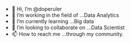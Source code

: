 - 👋 Hi, I’m @doperuler
- 👀 I’m working in the field of ...Data Analytics
- 🌱 I’m currently learning ...Big data
- 💞️ I’m looking to collaborate on ...Data Scientist
- 📫 How to reach me ...through my community.

<!---
doperuler/doperuler is a ✨ special ✨ repository because its `README.md` (this file) appears on your GitHub profile.
You can click the Preview link to take a look at your changes.
--->
